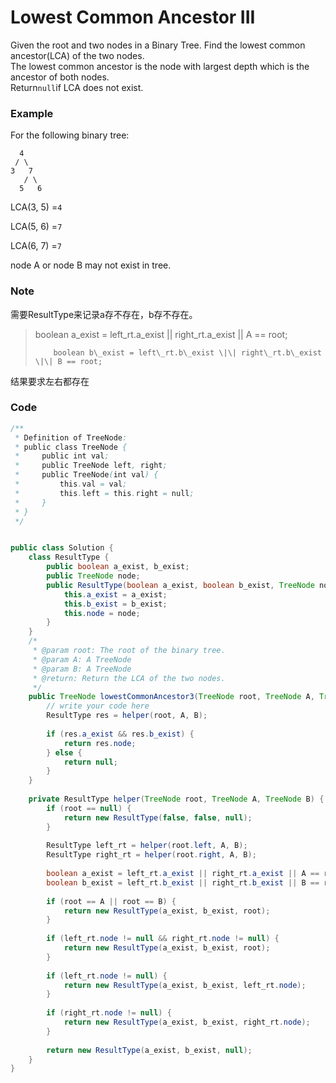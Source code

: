 # Lowest Common Ancestor III

Given the root and two nodes in a Binary Tree. Find the lowest common ancestor\(LCA\) of the two nodes.  
The lowest common ancestor is the node with largest depth which is the ancestor of both nodes.  
Return`null`if LCA does not exist.

### Example

For the following binary tree:

```
  4
 / \
3   7
   / \
  5   6
```

LCA\(3, 5\) =`4`

LCA\(5, 6\) =`7`

LCA\(6, 7\) =`7`

node A or node B may not exist in tree.

### Note

需要ResultType来记录a存不存在，b存不存在。

> boolean a\_exist = left\_rt.a\_exist \|\| right\_rt.a\_exist \|\| A == root;
>
>         boolean b\_exist = left\_rt.b\_exist \|\| right\_rt.b\_exist \|\| B == root;

结果要求左右都存在

### Code

```java
/**
 * Definition of TreeNode:
 * public class TreeNode {
 *     public int val;
 *     public TreeNode left, right;
 *     public TreeNode(int val) {
 *         this.val = val;
 *         this.left = this.right = null;
 *     }
 * }
 */


public class Solution {
    class ResultType {
        public boolean a_exist, b_exist;
        public TreeNode node;
        public ResultType(boolean a_exist, boolean b_exist, TreeNode node) {
            this.a_exist = a_exist;
            this.b_exist = b_exist;
            this.node = node;
        }
    }
    /*
     * @param root: The root of the binary tree.
     * @param A: A TreeNode
     * @param B: A TreeNode
     * @return: Return the LCA of the two nodes.
     */
    public TreeNode lowestCommonAncestor3(TreeNode root, TreeNode A, TreeNode B) {
        // write your code here
        ResultType res = helper(root, A, B);
        
        if (res.a_exist && res.b_exist) {
            return res.node;
        } else {
            return null;
        }
    }
    
    private ResultType helper(TreeNode root, TreeNode A, TreeNode B) {
        if (root == null) {
            return new ResultType(false, false, null);
        }
        
        ResultType left_rt = helper(root.left, A, B);
        ResultType right_rt = helper(root.right, A, B);
        
        boolean a_exist = left_rt.a_exist || right_rt.a_exist || A == root;
        boolean b_exist = left_rt.b_exist || right_rt.b_exist || B == root;
        
        if (root == A || root == B) {
            return new ResultType(a_exist, b_exist, root);
        }
        
        if (left_rt.node != null && right_rt.node != null) {
            return new ResultType(a_exist, b_exist, root);
        }
        
        if (left_rt.node != null) {
            return new ResultType(a_exist, b_exist, left_rt.node);
        }
        
        if (right_rt.node != null) {
            return new ResultType(a_exist, b_exist, right_rt.node);
        }
        
        return new ResultType(a_exist, b_exist, null);
    }
}
```



